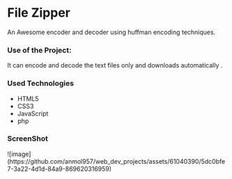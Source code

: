 <h1>File Zipper</h1>

<p>An Awesome encoder and decoder using huffman encoding techniques.</p>

### Use of the Project:

<p>It can encode and decode the text files only and downloads automatically . </p>

<h3>Used Technologies</h3>
<ul>
  <li>HTML5</li>
  <li>CSS3</li>
  <li>JavaScript</li>
  <li>php</li>

</ul>


<h3> ScreenShot </h3> 
![image](https://github.com/anmol957/web_dev_projects/assets/61040390/5dc0bfe7-3a22-4d1d-84a9-869620316959)

<br>

